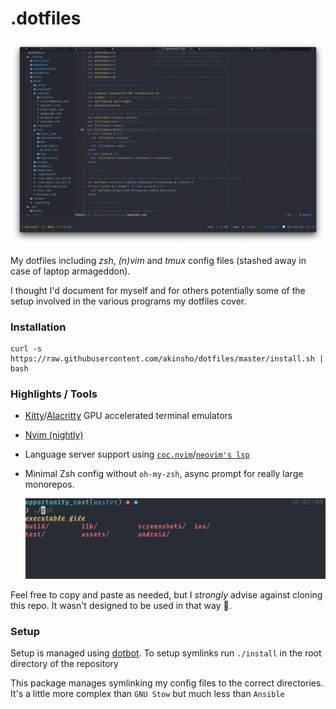 # .dotfiles

![Neovim Setup](./dotfiles.png "Vim Setup")

My dotfiles including _zsh_, _(n)vim_ and _tmux_ config files (stashed away in case of laptop armageddon).

I thought I'd document for myself and for others potentially some of the setup
involved in the various programs my dotfiles cover.

### Installation

```
curl -s https://raw.githubusercontent.com/akinsho/dotfiles/master/install.sh | bash
```

### Highlights / Tools

- [Kitty](https://sw.kovidgoyal.net/kitty/index.html)/[Alacritty](https://github.com/alacritty/alacritty) GPU accelerated terminal emulators
- [Nvim (nightly)](https://github.com/neovim/neovim)
- Language server support using [`coc.nvim`](https://github.com/neoclide/coc.nvim)/[`neovim's lsp`](https://neovim.io/doc/user/lsp.html)

- Minimal Zsh config without `oh-my-zsh`, async prompt for really large monorepos.

  ![Zsh Prompt](./prompt.png)

Feel free to copy and paste as needed, but I _strongly_ advise against cloning this repo.
It wasn't designed to be used in that way 🤷.

### Setup

Setup is managed using [dotbot](https://github.com/anishathalye/dotbot). To setup symlinks run
`./install` in the root directory of the repository

This package manages symlinking my config files to the correct directories.
It's a little more complex than `GNU Stow` but much less than `Ansible`
